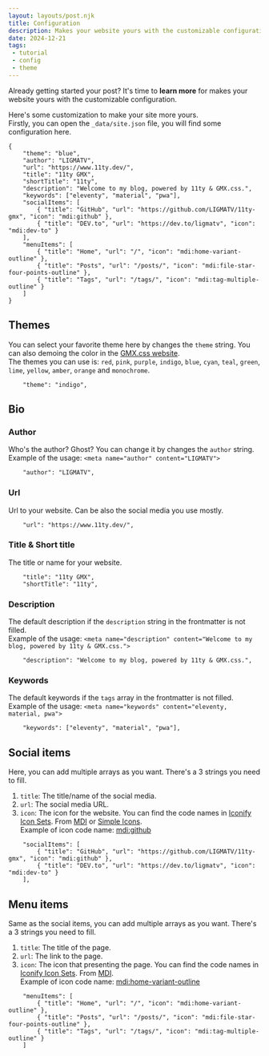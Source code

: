 ```yaml
---
layout: layouts/post.njk
title: Configuration
description: Makes your website yours with the customizable configuration.
date: 2024-12-21
tags:
 - tutorial
 - config
 - theme
---
```


Already getting started your post? It's time to **learn more** for makes your website yours with the customizable configuration.

Here's some customization to make your site more yours.  
Firstly, you can open the `_data/site.json` file, you will find some configuration here.
```
{
    "theme": "blue",
    "author": "LIGMATV",
    "url": "https://www.11ty.dev/",
    "title": "11ty GMX",
    "shortTitle": "11ty",
    "description": "Welcome to my blog, powered by 11ty & GMX.css.",
    "keywords": ["eleventy", "material", "pwa"],
    "socialItems": [
        { "title": "GitHub", "url": "https://github.com/LIGMATV/11ty-gmx", "icon": "mdi:github" },
        { "title": "DEV.to", "url": "https://dev.to/ligmatv", "icon": "mdi:dev-to" }
    ],
    "menuItems": [
        { "title": "Home", "url": "/", "icon": "mdi:home-variant-outline" },
        { "title": "Posts", "url": "/posts/", "icon": "mdi:file-star-four-points-outline" },
        { "title": "Tags", "url": "/tags/", "icon": "mdi:tag-multiple-outline" }
    ]
}
```

## Themes

You can select your favorite theme here by changes the `theme` string. You can also demoing the color in the [GMX.css website](https://ligmatv.is-a.dev/gmx.css/).  
The themes you can use is: `red`, `pink`, `purple`, `indigo`, `blue`, `cyan`, `teal`, `green`, `lime`, `yellow`, `amber`, `orange` and `monochrome`.

```
    "theme": "indigo",
```

## Bio

### Author

Who's the author? Ghost? You can change it by changes the `author` string.  
Example of the usage: `<meta name="author" content="LIGMATV">`
```
    "author": "LIGMATV",
```

### Url

Url to your website. Can be also the social media you use mostly.
```
    "url": "https://www.11ty.dev/",
```

### Title & Short title

The title or name for your website.
```
    "title": "11ty GMX",
    "shortTitle": "11ty",
```

### Description

The default description if the `description` string in the frontmatter is not filled.  
Example of the usage: `<meta name="description" content="Welcome to my blog, powered by 11ty & GMX.css.">`
```
    "description": "Welcome to my blog, powered by 11ty & GMX.css.",
```

### Keywords

The default keywords if the `tags` array in the frontmatter is not filled.  
Example of the usage: `<meta name="keywords" content="eleventy, material, pwa">`
```
    "keywords": ["eleventy", "material", "pwa"],
```

## Social items

Here, you can add multiple arrays as you want. There's a 3 strings you need to fill.
1. `title`: The title/name of the social media.
2. `url`: The social media URL.
3. `icon`: The icon for the website. You can find the code names in [Iconify Icon Sets](https://icon-sets.iconify.design/). From [MDI](https://icon-sets.iconify.design/mdi/) or [Simple Icons](https://icon-sets.iconify.design/simple-icons/).  
  Example of icon code name: [mdi:github](https://icon-sets.iconify.design/mdi/?icon-filter=github)
```
    "socialItems": [
        { "title": "GitHub", "url": "https://github.com/LIGMATV/11ty-gmx", "icon": "mdi:github" },
        { "title": "DEV.to", "url": "https://dev.to/ligmatv", "icon": "mdi:dev-to" }
    ],
```

## Menu items

Same as the social items, you can add multiple arrays as you want. There's a 3 strings you need to fill.
1. `title`: The title of the page.
2. `url`: The link to the page.
3. `icon`: The icon that presenting the page. You can find the code names in [Iconify Icon Sets](https://icon-sets.iconify.design/). From [MDI](https://icon-sets.iconify.design/mdi/).  
  Example of icon code name: [mdi:home-variant-outline](https://icon-sets.iconify.design/mdi/?icon-filter=home-variant)
```
    "menuItems": [
        { "title": "Home", "url": "/", "icon": "mdi:home-variant-outline" },
        { "title": "Posts", "url": "/posts/", "icon": "mdi:file-star-four-points-outline" },
        { "title": "Tags", "url": "/tags/", "icon": "mdi:tag-multiple-outline" }
    ]
```